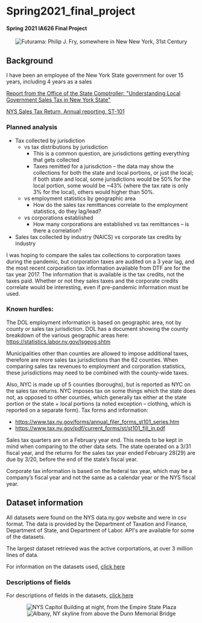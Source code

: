 # Spring2021_final_project
#### Spring 2021 IA626 Final Project
 
<center>
    <img src="https://media.giphy.com/media/3oKIPa2TdahY8LAAxy/giphy.gif" alt="Futurama: Philip J. Fry, somewhere in New New York, 31st Century" title="Futurama: Philip J. Fry, somewhere in New New York, 31st Century" />
</center>

## Background

I have been an employee of the New York State government for over 15 years, including 4 years as a sales

[Report from the Office of the State Comptroller: "Understanding Local Government Sales Tax in New York State"](https://www.osc.state.ny.us/files/local-government/publications/pdf/understanding-local-government-sales-tax-in-nys-2020-update.pdf)

[NYS Sales Tax Return, Annual reporting, ST-101](https://www.tax.ny.gov/pdf/current_forms/st/st101_fill_in.pdf)

### Planned analysis

* Tax collected by jurisdiction 
    * vs tax distributions by jurisdiction
        * This is a common question, are jurisdictions getting everything that gets collected
        * Taxes remitted for a jurisdiction – the data may show the collections for both the state and local portions, or just the local; if both state and local, some jurisdictions would be 50% for the local portion, some would be ~43% (where the tax rate is only 3% for the local), others would higher than 50%.
    * vs employment statistics by geographic area
        * How do the sales tax remittances correlate to the employment statistics, do they lag/lead?
    * vs corporations established
        * How many corporations are established vs tax remittances – is there a correlation?
* Sales tax collected by industry (NAICS) vs corporate tax credits by industry

I was hoping to compare the sales tax collections to corporation taxes during the pandemic, but corporation taxes are audited on a 3 year lag, and the most recent corporation tax information available from DTF are for the tax year 2017.  The information that is available is the tax credits, not the taxes paid.  Whether or not they sales taxes and the corporate credits correlate would be interesting, even if pre-pandemic information must be used.

### Known hurdles:

The DOL employment information is based on geographic area, not by county or sales tax jurisdiction.  DOL has a document showing the county breakdown of the various geographic areas here:
https://statistics.labor.ny.gov/lsgeog.shtm

Municipalities other than counties are allowed to impose additional taxes, therefore are more sales tax jurisdictions than the 62 counties.  When comparing sales tax revenues to employment and corporation statistics, these jurisdictions may need to be combined with the county-wide taxes.

Also, NYC is made up of 5 counties (boroughs), but is reported as NYC on the sales tax returns.  NYC imposes tax on some things which the state does not, as opposed to other counties, which generally tax either at the state portion or the state + local portions (a noted exception – clothing, which is reported on a separate form).  Tax forms and information:
* https://www.tax.ny.gov/forms/annual_filer_forms_st101_series.htm
* https://www.tax.ny.gov/pdf/current_forms/st/st101_fill_in.pdf

Sales tax quarters are on a February year end.  This needs to be kept in mind when comparing to the other data sets.  The state operated on a 3/31 fiscal year, and the returns for the sales tax year ended February 28(29) are due by 3/20, before the end of the state’s fiscal year.

Corporate tax information is based on the federal tax year, which may be a company’s fiscal year and not the same as a calendar year or the NYS fiscal year.

## Dataset information

All datasets were found on the NYS data.ny.gov website and were in csv format.  The data is provided by the Department of Taxation and Finance, Department of State, and Department of Labor.  API's are available for some of the datasets.

The largest dataset retrieved was the active corportations, at over 3 million lines of data.

For information on the datasets used, [click here](datasets.md)

### Descriptions of fields

For descriptions of fields in the datasets, [click here](fields.md)


<center>
    <img src="https://media.gettyimages.com/photos/new-york-state-capitol-building-at-night-albany-picture-id136330095?s=2048x2048" title="NYS Capitol Building at night, from the Empire State Plaza" alt="NYS Capitol Building at night, from the Empire State Plaza">
</center>

<center>
    <img src="https://media.gettyimages.com/photos/highway-to-albany-new-york-state-capitol-skyline-and-government-picture-id661898406?s=2048x2048" title="Albany, NY skyline from above the Dunn Memorial Bridge" alt="Albany, NY skyline from above the Dunn Memorial Bridge">
    </center>